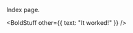 <script>
    import BoldStuff from '../components/BoldStuff.svelte'
</script>

Index page.

<BoldStuff other={{ text: "It worked!" }} />

